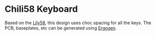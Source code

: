 # Chili58 Keyboard

Based on the [Lily58](https://github.com/kata0510/Lily58), this design uses choc spacing for all the keys. The PCB, baseplates, etc can be generated using [Ergogen](https://ergogen.cache.works/).
